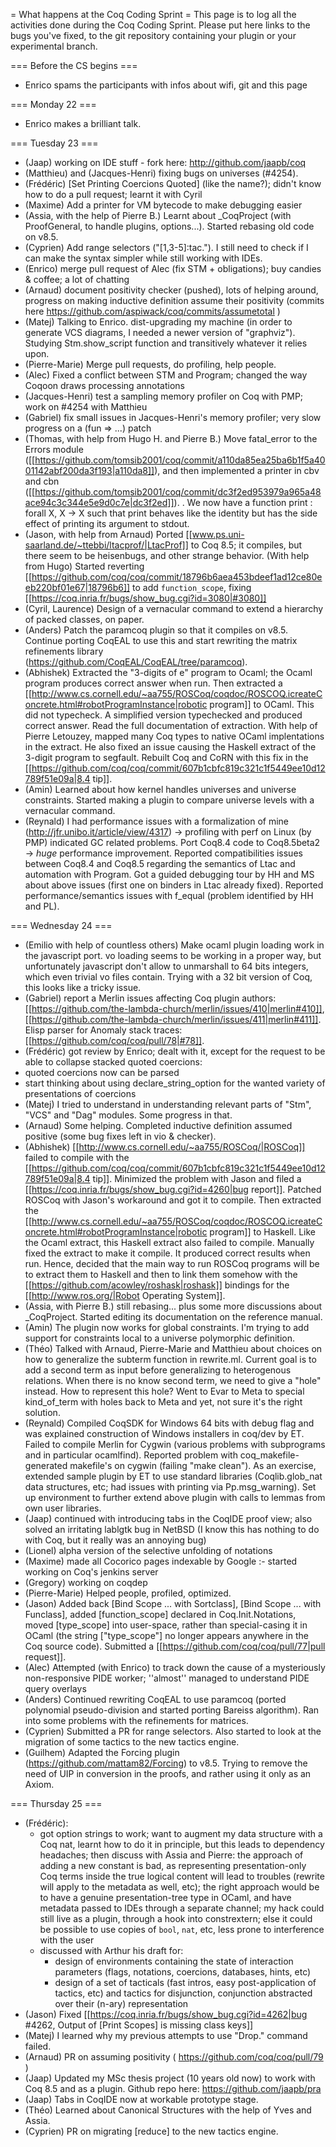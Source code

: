 = What happens at the Coq Coding Sprint =
This page is to log all the activities done during the Coq Coding Sprint.  Please put here links to the bugs you've fixed, to the git repository containing your plugin or your experimental branch.

=== Before the CS begins ===
* Enrico spams the participants with infos about wifi, git and this page

=== Monday 22 ===
 * Enrico makes a brilliant talk.

=== Tuesday 23 ===
 * (Jaap) working on IDE stuff - fork here: http://github.com/jaapb/coq
 * (Matthieu) and (Jacques-Henri) fixing bugs on universes (#4254).
 * (Frédéric) [Set Printing Coercions Quoted] (like the name?); didn't know how to do a pull request; learnt it with Cyril
 * (Maxime) Add a printer for VM bytecode to make debugging easier
 * (Assia, with the help of Pierre B.) Learnt about _CoqProject (with ProofGeneral, to handle plugins, options...). Started rebasing old code on v8.5.
 * (Cyprien) Add range selectors ("[1,3-5]:tac."). I still need to check if I can make the syntax simpler while still working with IDEs.
 * (Enrico) merge pull request of Alec (fix STM + obligations); buy candies & coffee; a lot of chatting
 * (Arnaud) document positivity checker (pushed), lots of helping around, progress on making inductive definition assume their positivity (commits here https://github.com/aspiwack/coq/commits/assumetotal )
 * (Matej) Talking to Enrico. dist-upgrading my machine (in order to generate VCS diagrams, I needed a newer version of "graphviz"). Studying Stm.show_script function and transitively whatever it relies upon.
 * (Pierre-Marie) Merge pull requests, do profiling, help people.
 * (Alec) Fixed a conflict between STM and Program; changed the way Coqoon draws processing annotations
 * (Jacques-Henri) test a sampling memory profiler on Coq with PMP; work on #4254 with Matthieu
 * (Gabriel) fix small issues in Jacques-Henri's memory profiler; very slow progress on a (fun <pattern> => ...) patch
 * (Thomas, with help from Hugo H. and Pierre B.) Move fatal_error to the Errors module ([[https://github.com/tomsib2001/coq/commit/a110da85ea25ba6b1f5a4001142abf200da3f193|a110da8]]), and then implemented a printer in cbv and cbn ([[https://github.com/tomsib2001/coq/commit/dc3f2ed953979a965a48ace94c3c344e5e9d0c7e|dc3f2ed]]).
  . We now have a function
  print : forall X, X -> X such that print behaves like the identity but has the side effect of printing its argument to stdout.
 * (Jason, with help from Arnaud) Ported [[www.ps.uni-saarland.de/~ttebbi/ltacprof/|LtacProf]] to Coq 8.5; it compiles, but there seem to be heisenbugs, and other strange behavior.  (With help from Hugo) Started reverting [[https://github.com/coq/coq/commit/18796b6aea453bdeef1ad12ce80eeb220bf01e67|18796b6]] to add `function_scope`, fixing [[https://coq.inria.fr/bugs/show_bug.cgi?id=3080|#3080]]
 * (Cyril, Laurence) Design of a vernacular command to extend a hierarchy of packed classes, on paper.
 * (Anders) Patch the paramcoq plugin so that it compiles on v8.5. Continue porting CoqEAL to use this and start rewriting the matrix refinements library (https://github.com/CoqEAL/CoqEAL/tree/paramcoq).
 * (Abhishek) Extracted the "3-digits of e" program to Ocaml; the Ocaml program produces correct answer when run. Then extracted a [[http://www.cs.cornell.edu/~aa755/ROSCoq/coqdoc/ROSCOQ.icreateConcrete.html#robotProgramInstance|robotic program]] to OCaml. This did not typecheck. A simplified version typechecked and produced correct answer. Read the full documentation of extraction. With help of Pierre Letouzey, mapped many Coq types to native OCaml implentations in the extract. He also fixed an issue causing the Haskell extract of the 3-digit program to segfault. Rebuilt Coq and CoRN with this fix in the [[https://github.com/coq/coq/commit/607b1cbfc819c321c1f5449ee10d12789f51e09a|8.4 tip]].
 * (Amin) Learned about how kernel handles universes and universe constraints. Started making a plugin to compare universe levels with a vernacular command.
 * (Reynald) I had performance issues with a formalization of mine (http://jfr.unibo.it/article/view/4317) -> profiling with perf on Linux (by PMP) indicated GC related problems. Port Coq8.4 code to Coq8.5beta2 -> *huge* performance improvement. Reported compatibilities issues between Coq8.4 and Coq8.5 regarding the semantics of Ltac and automation with Program. Got a guided debugging tour by HH and MS about above issues (first one on binders in Ltac already fixed). Reported performance/semantics issues with f_equal (problem identified by HH and PL).

=== Wednesday 24 ===
 * (Emilio with help of countless others) Make ocaml plugin loading work in the javascript port. vo loading seems to be working in a proper way, but unfortunately javascript don't allow to unmarshall to 64 bits integers, which even trivial vo files contain. Trying with a 32 bit version of Coq, this looks like a tricky issue.
 * (Gabriel) report a Merlin issues affecting Coq plugin authors: [[https://github.com/the-lambda-church/merlin/issues/410|merlin#410]], [[https://github.com/the-lambda-church/merlin/issues/411|merlin#411]]. Elisp parser for Anomaly stack traces: [[https://github.com/coq/coq/pull/78|#78]].
 * (Frédéric) got review by Enrico; dealt with it, except for the request to be able to collapse stacked quoted coercions:
  * quoted coercions now can be parsed
  * start thinking about using declare_string_option for the wanted variety of presentations of coercions
 * (Matej) I tried to understand in understanding relevant parts of "Stm", "VCS" and "Dag" modules. Some progress in that.
 * (Arnaud) Some helping. Completed inductive definition assumed positive (some bug fixes left in vio & checker).
 * (Abhishek) [[http://www.cs.cornell.edu/~aa755/ROSCoq/|ROSCoq]] failed to compile with the [[https://github.com/coq/coq/commit/607b1cbfc819c321c1f5449ee10d12789f51e09a|8.4 tip]]. Minimized the problem with Jason and filed a [[https://coq.inria.fr/bugs/show_bug.cgi?id=4260|bug report]]. Patched ROSCoq with Jason's workaround and got it to compile. Then extracted the [[http://www.cs.cornell.edu/~aa755/ROSCoq/coqdoc/ROSCOQ.icreateConcrete.html#robotProgramInstance|robotic program]] to Haskell. Like the Ocaml extract, this Haskell extract also failed to compile. Manually fixed the extract to make it compile. It produced correct results when run. Hence, decided that the main way to run ROSCoq programs will be to extract them to Haskell and then to link them somehow with the [[https://github.com/acowley/roshask|roshask]] bindings for the [[http://www.ros.org/|Robot Operating System]].
 * (Assia, with Pierre B.) still rebasing... plus some more discussions about _CoqProject. Started editing its documentation on the reference manual.
 * (Amin) The plugin now works for global constraints. I'm trying to add support for constraints local to a universe polymorphic definition.
 * (Théo) Talked with Arnaud, Pierre-Marie and Matthieu about choices on how to generalize the subterm function in  rewrite.ml. Current goal is to add a second term as input before generalizing to heterogenous relations. When there is no know second term, we need to give a "hole" instead. How to represent this hole? Went to Evar to Meta to special kind_of_term with holes back to Meta and yet, not sure it's the right solution.
 * (Reynald) Compiled CoqSDK for Windows 64 bits with debug flag and was explained construction of Windows installers in coq/dev by ET. Failed to compile Merlin for Cygwin (various problems with subprograms and in particular ocamlfind). Reported problem with coq_makefile-generated makefile's on cygwin (failing "make clean"). As an exercise, extended sample plugin by ET to use standard libraries (Coqlib.glob_nat data structures, etc; had issues with printing via Pp.msg_warning). Set up environment to further extend above plugin with calls to lemmas from own user libraries.
 * (Jaap) continued with introducing tabs in the CoqIDE proof view; also solved an irritating lablgtk bug in NetBSD (I know this has nothing to do with Coq, but it really was an annoying bug)
 * (Lionel) alpha version of the selective unfolding of notations
 * (Maxime) made all Cocorico pages indexable by Google :- started working on Coq's jenkins server
 * (Gregory) working on coqdep
 * (Pierre-Marie) Helped people, profiled, optimized.
 * (Jason) Added back [Bind Scope ... with Sortclass], [Bind Scope ... with Funclass], added [function_scope] declared in Coq.Init.Notations, moved [type_scope] into user-space, rather than special-casing it in OCaml (the string ["type_scope"] no longer appears anywhere in the Coq source code).  Submitted a [[https://github.com/coq/coq/pull/77|pull request]].
 * (Alec) Attempted (with Enrico) to track down the cause of a mysteriously non-responsive PIDE worker; ''almost'' managed to understand PIDE query overlays
 * (Anders) Continued rewriting CoqEAL to use paramcoq (ported polynomial pseudo-division and started porting Bareiss algorithm). Ran into some problems with the refinements for matrices.
 * (Cyprien) Submitted a PR for range selectors. Also started to look at the migration of some tactics to the new tactics engine.
 * (Guilhem) Adapted the Forcing plugin (https://github.com/mattam82/Forcing) to v8.5. Trying to remove the need of UIP in conversion in the proofs, and rather using it only as an Axiom.

=== Thursday 25 ===
 * (Frédéric):
   * got option strings to work; want to augment my data structure with a Coq nat, learnt how to do it in principle, but this leads to dependency headaches; then discuss with Assia and Pierre: the approach of adding a new constant is bad, as representing presentation-only Coq terms inside the true logical content will lead to troubles (rewrite will apply to the metadata as well, etc); the right approach would be to have a genuine presentation-tree type in OCaml, and have metadata passed to IDEs through a separate channel; my hack could still live as a plugin, through a hook into constrextern; else it could be possible to use copies of `bool`, `nat`, etc, less prone to interference with the user
   * discussed with Arthur his draft for:
     * design of environments containing the state of interaction parameters (flags, notations, coercions, databases, hints, etc)
     * design of a set of tacticals (fast intros, easy post-application of tactics, etc) and tactics for disjunction, conjunction abstracted over their (n-ary) representation
 * (Jason) Fixed [[https://coq.inria.fr/bugs/show_bug.cgi?id=4262|bug #4262, Output of [Print Scopes] is missing class keys]]
 * (Matej) I learned why my previous attempts to use "Drop." command failed.
 * (Arnaud) PR on assuming positivity ( https://github.com/coq/coq/pull/79 )
 * (Jaap) Updated my MSc thesis project (10 years old now) to work with Coq 8.5 and as a plugin. Github repo here: https://github.com/jaapb/pra
 * (Jaap) Tabs in CoqIDE now at workable prototype stage.
 * (Théo) Learned about Canonical Structures with the help of Yves and Assia.
 * (Cyprien) PR on migrating [reduce] to the new tactics engine.
